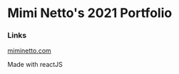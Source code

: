 # Mimi Netto's 2021 Portfolio

### Links

[miminetto.com](https://miminetto.com/)

Made with reactJS
